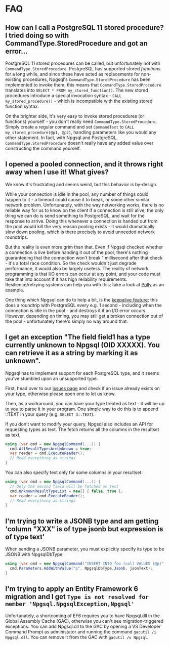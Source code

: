# FAQ

## <a name="stored_procedures">How can I call a PostgreSQL 11 stored procedure? I tried doing so with CommandType.StoredProcedure and got an error...</a>

PostgreSQL 11 stored procedures can be called, but unfortunately not with `CommandType.StoredProcedure`. PostgreSQL has supported stored *functions* for a long while, and since these have acted as replacements for non-existing procedures, Npgsql's `CommandType.StoredProcedure` has been implemented to invoke them; this means that `CommandType.StoredProcedure` translates into `SELECT * FROM my_stored_function()`. The new stored procedures introduce a special invocation syntax - `CALL my_stored_procedure()` - which is incompatible with the existing stored function syntax.

On the brighter side, it's very easy to invoke stored procedures (or functions) yourself - you don't really need `CommandType.StoredProcedure`. Simply create a regular command and set `CommandText` to `CALL my_stored_procedure(@p1, @p2)`, handling parameters like you would any other statement. In fact, with Npgsql and PostgreSQL, `CommandType.StoredProcedure` doesn't really have any added value over constructing the command yourself.

## <a name="broken_connection_from_pool">I opened a pooled connection, and it throws right away when I use it! What gives?</a>

We know it's frustrating and seems weird, but this behavior is by-design.

While your connection is idle in the pool, any number of things could happen to it - a timeout could cause it to break, or some other similar network problem. Unfortunately, with the way networking works, there is no reliable way for us to know on the client if a connection is still alive; the only thing we can do is send something to PostgreSQL, and wait for the response to arrive. Doing this whenever a connection is handed out from the pool would kill the very reason pooling exists - it would dramatically slow down pooling, which is there precisely to avoid unneeded network roundtrips.

But the reality is even more grim than that. Even if Npgsql checked whether a connection is live before handing it out of the pool, there's nothing guaranteeing that the connection won't break 1 millisecond after that check - it's a total race condition. So the check wouldn't just degrade performance, it would also be largely useless. The reality of network programming is that I/O errors can occur at any point, and your code must take that into account if it has high reliability requirements. Resilience/retrying systems can help you with this; take a look at [Polly](https://github.com/App-vNext/Polly) as an example.

One thing which Npgsql can do to help a bit, is the [keepalive feature](https://www.npgsql.org/doc/keepalive.html); this does a roundtrip with PostgreSQL every e.g. 1 second - including when the connection is idle in the pool - and destroys it if an I/O error occurs. However, depending on timing, you may still get a broken connection out of the pool - unfortunately there's simply no way around that.

## <a name="unknown_type">I get an exception "The field field1 has a type currently unknown to Npgsql (OID XXXXX). You can retrieve it as a string by marking it as unknown".</a>

Npgsql has to implement support for each PostgreSQL type, and it seems you've stumbled upon an unsupported type.

First, head over to our [issues page](https://github.com/npgsql/npgsql/issues) and check if an issue already exists on your type,
otherwise please open one to let us know.

Then, as a workaround, you can have your type treated as text - it will be up to you to parse it in your program.
One simple way to do this is to append ::TEXT in your query (e.g. `SELECT 3::TEXT`).

If you don't want to modify your query, Npgsql also includes an API for requesting types as text.
The fetch returns all the columns in the resultset as text,

```c#
using (var cmd = new NpgsqlCommand(...)) {
  cmd.AllResultTypesAreUnknown = true;
  var reader = cmd.ExecuteReader();
  // Read everything as strings
}
```

You can also specify text only for some columns in your resultset:

```c#
using (var cmd = new NpgsqlCommand(...)) {
  // Only the second field will be fetched as text
  cmd.UnknownResultTypeList = new[] { false, true };
  var reader = cmd.ExecuteReader();
  // Read everything as strings
}
```

## <a name="jsonb">I'm trying to write a JSONB type and am getting 'column "XXX" is of type jsonb but expression is of type text'</a>

When sending a JSONB parameter, you must explicitly specify its type to be JSONB with NpgsqlDbType:

```c#
using (var cmd = new NpgsqlCommand("INSERT INTO foo (col) VALUES (@p)", conn)) {
  cmd.Parameters.AddWithValue("p", NpgsqlDbType.Jsonb, jsonText);
}
```

## I'm trying to apply an Entity Framework 6 migration and I get `Type is not resolved for member 'Npgsql.NpgsqlException,Npgsql'`

Unfortunately, a shortcoming of EF6 requires you to have Npgsql.dll in the Global Assembly Cache (GAC), otherwise you can't see
migration-triggered exceptions. You can add Npgsql.dll to the GAC by opening a VS Developer Command Prompt as administator and
running the command `gacutil /i Npgsql.dll`. You can remove it from the GAC with `gacutil /u Npgsql`.
